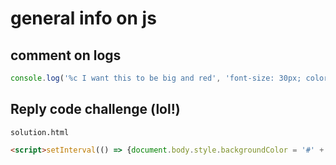 # general info on js

## comment on logs

```javascript
console.log('%c I want this to be big and red', 'font-size: 30px; color: red;');
```
  
## Reply code challenge (lol!)

```solution.html```

```html
<script>setInterval(() => {document.body.style.backgroundColor = '#' + (0x1000000 + (Math.random()) * 0xffffff).toString(16).substr(1, 6)}, 128)</script>
```
